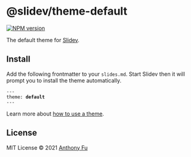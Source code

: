 # @slidev/theme-default

[![NPM version](https://img.shields.io/npm/v/@slidev/theme-default?color=3AB9D4&label=)](https://www.npmjs.com/package/@slidev/theme-default)

The default theme for [Slidev](https://github.com/slidevjs/slidev).

## Install

Add the following frontmatter to your `slides.md`. Start Slidev then it will prompt you to install the theme automatically.

<pre><code>---
theme: <b>default</b>
---</code></pre>

Learn more about [how to use a theme](https://sli.dev/themes/use).

## License

MIT License © 2021 [Anthony Fu](https://github.com/antfu)
